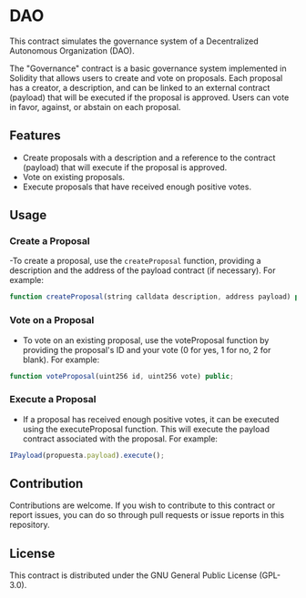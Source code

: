 # DAO

This contract simulates the governance system of a Decentralized Autonomous Organization (DAO).

The "Governance" contract is a basic governance system implemented in Solidity that allows users to create and vote on proposals. Each proposal has a creator, a description, and can be linked to an external contract (payload) that will be executed if the proposal is approved. Users can vote in favor, against, or abstain on each proposal.

## Features

- Create proposals with a description and a reference to the contract (payload) that will execute if the proposal is approved.
- Vote on existing proposals.
- Execute proposals that have received enough positive votes.

## Usage

### Create a Proposal

-To create a proposal, use the `createProposal` function, providing a description and the address of the payload contract (if necessary). For example:

``` javascript
function createProposal(string calldata description, address payload) public;```
```

### Vote on a Proposal
- To vote on an existing proposal, use the voteProposal function by providing the proposal's ID and your vote (0 for yes, 1 for no, 2 for blank). For example:

``` javascript
function voteProposal(uint256 id, uint256 vote) public;
```

### Execute a Proposal
- If a proposal has received enough positive votes, it can be executed using the executeProposal function. 
This will execute the payload contract associated with the proposal. For example:

``` javascript
IPayload(propuesta.payload).execute();
```

## Contribution
Contributions are welcome. If you wish to contribute to this contract or report issues, you can do so through pull requests or issue reports in this repository.

## License
This contract is distributed under the GNU General Public License (GPL-3.0).






